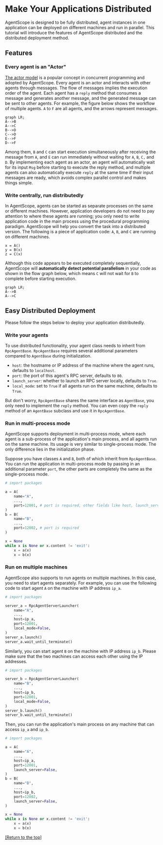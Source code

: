 # Make Your Applications Distributed

AgentScope is designed to be fully distributed, agent instances in one application can be deployed on different machines and run in parallel. This tutorial will introduce the features of AgentScope distributed and the distributed deployment method.

## Features

### Every agent is an "Actor"

[The actor model](https://en.wikipedia.org/wiki/Actor_model) is a popular concept in concurrent programming and adopted by AgentScope. Every agent is an actor and interacts with other agents through messages. The flow of messages implies the execution order of the agent. Each agent has a `reply` method that consumes a message and generates another message, and the generated message can be sent to other agents. For example, the figure below shows the workflow of multiple agents. `A` to `F` are all agents, and the arrows represent messages.

```mermaid
graph LR;
A-->B
A-->C
B-->D
C-->D
E-->F
D-->F
```

Among them, `B` and `C` can start execution simultaneously after receiving the message from `A`, and `E` can run immediately without waiting for `A`, `B`, `C,` and `D`.
By implementing each agent as an actor, an agent will automatically wait for its input `Msg` before starting to execute the reply method, and multiple agents can also automatically execute `reply` at the same time if their input messages are ready, which avoids complex parallel control and makes things simple.

### Write centrally, run distributedly

In AgentScope, agents can be started as separate processes on the same or different machines. However, application developers do not need to pay attention to where these agents are running; you only need to write application code in the main process using the procedural programming paradigm. AgentScope will help you convert the task into a distributed version. The following is a piece of application code: `A`, `B`, and `C` are running on different machines.

```
x = A()
y = B(x)
z = C(x)
```

Although this code appears to be executed completely sequentially, AgentScope will **automatically detect potential parallelism** in your code as shown in the flow graph below, which means `C` will not wait for `B` to complete before starting execution.

```mermaid
graph LR;
A-->B
A-->C
```

## Easy Distributed Deployment

Please follow the steps below to deploy your application distributedly.

### Write your agents

To use distributed functionality, your agent class needs to inherit from `RpcAgentBase`.
`RpcAgentBase` requires several additional parameters compared to `AgentBase` during initialization.

- `host`: the hostname or IP address of the machine where the agent runs, defaults to `localhost`.
- `port`: the port of this agent's RPC server, defaults to `80`.
- `launch_server`: whether to launch an RPC server locally, defaults to `True`.
- `local_mode`: set to `True` if all agents run on the same machine, defaults to `True`.

But don't worry, `RpcAgentBase` shares the same interface as `AgentBase`, you only need to implement the `reply` method. You can even copy the `reply` method of an `AgentBase` subclass and use it in `RpcAgentBase`.

### Run in multi-process mode

AgentScope supports deployment in multi-process mode, where each agent is a sub-process of the application's main process, and all agents run on the same machine.
Its usage is very similar to single-process mode. The only difference lies in the initialization phase.

Suppose you have classes `A` and `B`, both of which inherit from `RpcAgentBase`.
You can run the application in multi-process mode by passing in an additional parameter `port`, the other parts are completely the same as the single-process mode.

```python
# import packages

a = A(
    name="A",
    ...,
    port=12001, # port is required, other fields like host, launch_server and local_mode use the default value
)
b = B(
    name="B",
    ...,
    port=12002, # port is required
)

x = None
while x is None or x.content != 'exit':
    x = a(x)
    x = b(x)
```

### Run on multiple machines

AgentScope also supports to run agents on multiple machines. In this case, you need to start agents separately. For example, you can use the following code to start agent `A` on the machine with IP address `ip_a`.

```python
# import packages

server_a = RpcAgentServerLauncher(
    name="A",
    ...,
    host=ip_a,
    port=12001,
    local_mode=False,
)
server_a.launch()
server_a.wait_until_terminate()
```

Similarly, you can start agent `B` on the machine with IP address `ip_b`.
Please make sure that the two machines can access each other using the IP addresses.

```python
# import packages

server_b = RpcAgentServerLauncher(
    name="B",
    ...,
    host=ip_b,
    port=12001,
    local_mode=False,
)
server_b.launch()
server_b.wait_until_terminate()
```

Then, you can run the application's main process on any machine that can access `ip_a` and `ip_b`.

```python
# import packages

a = A(
    name="A",
    ...,
    host=ip_a,
    port=12001,
    launch_server=False,
)
b = B(
    name="B",
    ...,
    host=ip_b,
    port=12002,
    launch_server=False,
)

x = None
while x is None or x.content != 'exit':
    x = a(x)
    x = b(x)
```

[[Return to the top]](#make-your-applications-distributed)
